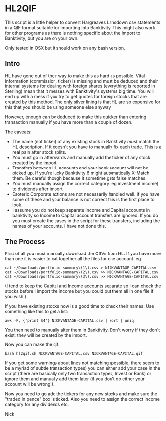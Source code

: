 HL2QIF
======
This script is a little helper to convert Hargreaves Lansdown csv statements in a QIF format suitable for importing into Banktivity. This might also work for other programs as there is nothing specific about the import to Banktivity, but you are on your own.

Only tested in OSX but it should work on any bash version.

## Intro
HL have gone out of their way to make this as hard as possible. Vital information (commission, ticker) is missing and must be deduced and their internal systems for dealing with foreign shares (everything is reported in Sterling) mean that it messes with Banktivity's systems big time. You will end up with a mess if you try to get quotes for foreign stocks that are created by this method. The only silver lining is that HL are so expensive for this that you should be using someone else anyway.

However, enough can be deduced to make this quicker than entering transaction manually if you have more than a couple of dozen.

The caveats:
- The name (not ticker) of any existing stock in Banktivity _must_ match the HL description. If it doesn't you have to manually fix each trade. This is a real pain after stock splits.
- You must go in afterwards and manually add the ticker of any stock created by the import.
- Transfers between HL accounts and your bank account will not be picked up. If you're lucky Banktivity 6 might automatically X-Match them. Be careful though because it sometime gets false matches.
- You must manually assign the correct category (eg investment income) to dividends after import
- Esoteric Corporate actions are not necessarily handled well. If you have some of these and your balance is not correct this is the first place to look.
- I assume you do not keep separate Income and Capital accounts in banktivity so Income to Capital account transfers are ignored. If you do you must create the cases in the script for these transfers, including the names of your accounts. I have not done this.

## The Process

First of all you must manually download the CSVs from HL. If you have more than one it is easier to cat together all the files for one account. eg

`cat ~/Downloads/portfolio-summary\(1\).csv > NICKVANTAGE-CAPITAL.csv`
`cat ~/Downloads/portfolio-summary\(2\).csv >> NICKVANTAGE-CAPITAL.csv`
`cat ~/Downloads/portfolio-summary\(3\).csv >> NICKVANTAGE-CAPITAL.csv`

(I tend to keep the Capital and Income accounts separate so I can check the stocks before I import the income but you could put them all in one file if you wish.)

If you have existing stocks now is a good time to check their names. Use something like this to get a list:

`awk -F, {'print $4'} NICKVANTAGE-CAPITAL.csv | sort | uniq`

You then need to manually alter them in Banktivity. Don't worry if they don't exist, they will be created by the import.

Now you can make the qif:

`bash hl2qif.sh NICKVANTAGE-CAPITAL.csv NICKVANTAGE-CAPITAL.qif`

If you get some warnings about lines not matching (possible, there seem to be a myriad of subtle transaction types) you can either add your case in the script (there are basically only two transaction types, Invest or Bank) or ignore them and manually add them later (if you don't do either your account will be wrong!).

Now you need to go add the tickers for any new stocks and make sure the "traded in pence" box is ticked. Also you need to assign the correct income category for any dividends etc.

Nick
